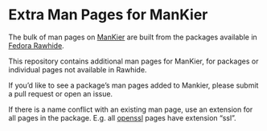 # Extra Man Pages for ManKier

The bulk of man pages on [ManKier](https://www.mankier.com/) are built from the packages available in [Fedora Rawhide](https://fedoraproject.org/wiki/Releases/Rawhide).

This repository contains additional man pages for ManKier, for packages or individual pages not available in Rawhide.

If you’d like to see a package’s man pages added to Mankier, please submit a pull request or open an issue.

If there is a name conflict with an existing man page, use an extension for all pages in the package. E.g. all [openssl](https://www.mankier.com/package/openssl) pages have extension “ssl”.